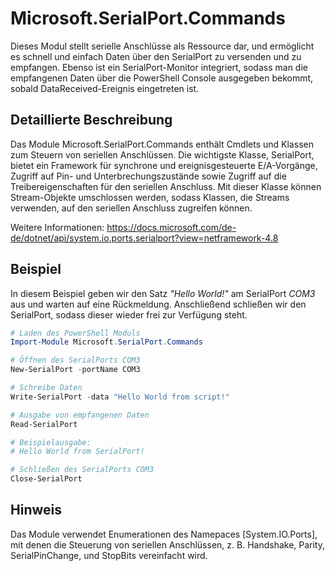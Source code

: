 # Microsoft.SerialPort.Commands

Dieses Modul stellt serielle Anschlüsse als Ressource dar, und ermöglicht es schnell und einfach Daten über den SerialPort zu versenden und zu empfangen. Ebenso ist ein SerialPort-Monitor integriert, sodass man die empfangenen Daten über die PowerShell Console ausgegeben bekommt, sobald DataReceived-Ereignis eingetreten ist.

## Detaillierte Beschreibung

Das Module Microsoft.SerialPort.Commands enthält Cmdlets und Klassen zum Steuern von seriellen Anschlüssen. Die wichtigste Klasse, SerialPort, bietet ein Framework für synchrone und ereignisgesteuerte E/A-Vorgänge, Zugriff auf Pin- und Unterbrechungszustände sowie Zugriff auf die Treibereigenschaften für den seriellen Anschluss. Mit dieser Klasse können Stream-Objekte umschlossen werden, sodass Klassen, die Streams verwenden, auf den seriellen Anschluss zugreifen können.

Weitere Informationen: <https://docs.microsoft.com/de-de/dotnet/api/system.io.ports.serialport?view=netframework-4.8>

## Beispiel

In diesem Beispiel geben wir den Satz *"Hello World!"* am SerialPort *COM3* aus und warten auf eine Rückmeldung. Anschließend schließen wir den SerialPort, sodass dieser wieder frei zur Verfügung steht.

```PowerShell
# Laden des PowerShell Moduls
Import-Module Microsoft.SerialPort.Commands

# Öffnen des SerialPorts COM3
New-SerialPort -portName COM3

# Schreibe Daten
Write-SerialPort -data "Hello World from script!"

# Ausgabe von empfangenen Daten
Read-SerialPort

# Beispielausgabe:
# Hello World from SerialPort!

# Schließen des SerialPorts COM3
Close-SerialPort
```

## Hinweis

Das Module verwendet Enumerationen des Namepaces [System.IO.Ports], mit denen die Steuerung von seriellen Anschlüssen, z. B. Handshake, Parity, SerialPinChange, und StopBits vereinfacht wird.
